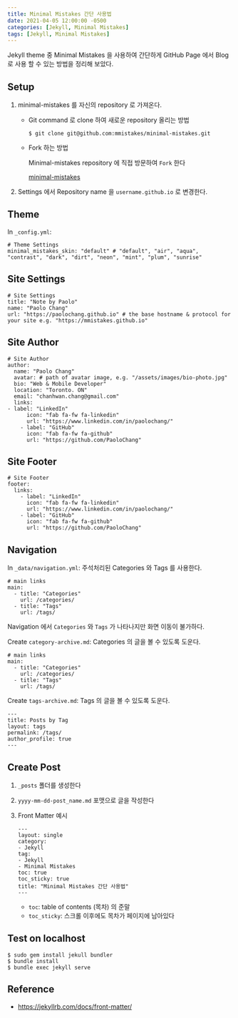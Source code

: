 ```yaml
---
title: Minimal Mistakes 간단 사용법
date: 2021-04-05 12:00:00 -0500
categories: [Jekyll, Minimal Mistakes]
tags: [Jekyll, Minimal Mistakes]
---
```


Jekyll theme 중 Minimal Mistakes 을 사용하여 간단하게 GitHub Page 에서 Blog 로 사용 할 수 있는 방법을 정리해 보았다.

## Setup

1. minimal-mistakes 를 자신의 repository 로 가져온다.

   - Git command 로 clone 하여 새로운 repository 올리는 방법

     ```
     $ git clone git@github.com:mmistakes/minimal-mistakes.git
     ```

   - Fork 하는 방법

     Minimal-mistakes repository 에 직접 방문하여 `Fork` 한다

     [minimal-mistakes](https://github.com/mmistakes/minimal-mistakes)

2. Settings 에서 Repository name 을 `username.github.io` 로 변경한다.

## Theme

In `_config.yml`:

```
# Theme Settings
minimal_mistakes_skin: "default" # "default", "air", "aqua", "contrast", "dark", "dirt", "neon", "mint", "plum", "sunrise"
```

## Site Settings

```
# Site Settings
title: "Note by Paolo"
name: "Paolo Chang"
url: "https://paolochang.github.io" # the base hostname & protocol for your site e.g. "https://mmistakes.github.io"

```

## Site Author

```
# Site Author
author:
  name: "Paolo Chang"
  avatar: # path of avatar image, e.g. "/assets/images/bio-photo.jpg"
  bio: "Web & Mobile Developer"
  location: "Toronto. ON"
  email: "chanhwan.chang@gmail.com"
  links:
- label: "LinkedIn"
      icon: "fab fa-fw fa-linkedin"
      url: "https://www.linkedin.com/in/paolochang/"
    - label: "GitHub"
      icon: "fab fa-fw fa-github"
      url: "https://github.com/PaoloChang"
```

## Site Footer

```
# Site Footer
footer:
  links:
    - label: "LinkedIn"
      icon: "fab fa-fw fa-linkedin"
      url: "https://www.linkedin.com/in/paolochang/"
    - label: "GitHub"
      icon: "fab fa-fw fa-github"
      url: "https://github.com/PaoloChang"
```

## Navigation

In `_data/navigation.yml`: 주석처리된 Categories 와 Tags 를 사용한다.

```
# main links
main:
  - title: "Categories"
    url: /categories/
  - title: "Tags"
    url: /tags/
```

Navigation 에서 `Categories` 와 `Tags` 가 나타나지만 화면 이동이 불가하다.

Create `category-archive.md`: Categories 의 글을 볼 수 있도록 도운다.

```
# main links
main:
  - title: "Categories"
    url: /categories/
  - title: "Tags"
    url: /tags/
```

Create `tags-archive.md`: Tags 의 글을 볼 수 있도록 도운다.

```
---
title: Posts by Tag
layout: tags
permalink: /tags/
author_profile: true
---
```

## Create Post

1. `_posts` 폴더를 생성한다
2. `yyyy-mm-dd-post_name.md` 포맷으로 글을 작성한다
3. Front Matter 예시

   ```
   ---
   layout: single
   category:
   - Jekyll
   tag:
   - Jekyll
   - Minimal Mistakes
   toc: true
   toc_sticky: true
   title: "Minimal Mistakes 간단 사용법"
   ---
   ```

   - `toc`: table of contents (목차) 의 준말
   - `toc_sticky`: 스크롤 이후에도 목차가 페이지에 남아있다

## Test on localhost

```
$ sudo gem install jekull bundler
$ bundle install
$ bundle exec jekyll serve
```

## Reference

- https://jekyllrb.com/docs/front-matter/

